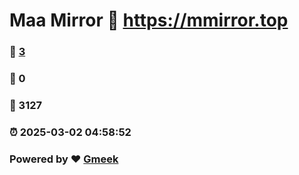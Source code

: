 # Maa Mirror :link: https://mmirror.top 
### :page_facing_up: [3](https://mmirror.top/tag.html) 
### :speech_balloon: 0 
### :hibiscus: 3127 
### :alarm_clock: 2025-03-02 04:58:52 
### Powered by :heart: [Gmeek](https://github.com/Meekdai/Gmeek)
